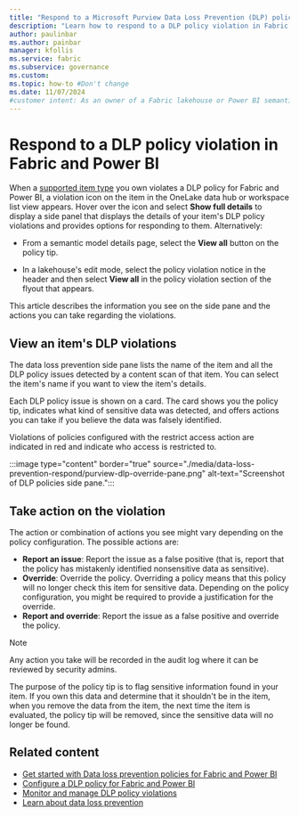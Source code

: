 ```yaml
---
title: "Respond to a Microsoft Purview Data Loss Prevention (DLP) policy violation in Fabric and Power BI"
description: "Learn how to respond to a DLP policy violation in Fabric and Power BI."
author: paulinbar
ms.author: painbar
manager: kfollis
ms.service: fabric
ms.subservice: governance
ms.custom:
ms.topic: how-to #Don't change
ms.date: 11/07/2024
#customer intent: As an owner of a Fabric lakehouse or Power BI semantic model, I want to understand how to deal with DLP policy violations on those items.
---
```


# Respond to a DLP policy violation in Fabric and Power BI

When a [supported item type](/purview/dlp-powerbi-get-started#supported-item-types) you own violates a DLP policy for Fabric and Power BI, a violation icon on the item in the OneLake data hub or workspace list view appears. Hover over the icon and select **Show full details** to display a side panel that displays the details of your item's DLP policy violations and provides options for responding to them. Alternatively:

* From a semantic model details page, select the **View all** button on the policy tip.

* In a lakehouse's edit mode, select the policy violation notice in the header and then select **View all** in the policy violation section of the flyout that appears.

This article describes the information you see on the side pane and the actions you can take regarding the violations.

## View an item's DLP violations

The data loss prevention side pane lists the name of the item and all the DLP policy issues detected by a content scan of that item. You can select the item's name if you want to view the item's details.

Each DLP policy issue is shown on a card. The card shows you the policy tip, indicates what kind of sensitive data was detected, and offers actions you can take if you believe the data was falsely identified.

Violations of policies configured with the restrict access action are indicated in red and indicate who access is restricted to.  

:::image type="content" border="true" source="./media/data-loss-prevention-respond/purview-dlp-override-pane.png" alt-text="Screenshot of DLP policies side pane.":::

## Take action on the violation

The action or combination of actions you see might vary depending on the policy configuration. The possible actions are:

* **Report an issue**: Report the issue as a false positive (that is, report that the policy has mistakenly identified nonsensitive data as sensitive).
* **Override**: Override the policy. Overriding a policy means that this policy will no longer check this item for sensitive data. Depending on the policy configuration, you might be required to provide a justification for the override.
* **Report and override**: Report the issue as a false positive and override the policy.

>[!NOTE]
> Any action you take will be recorded in the audit log where it can be reviewed by security admins.
>
> The purpose of the policy tip is to flag sensitive information found in your item. If you own this data and determine that it shouldn't be in the item, when you remove the data from the item, the next time the item is evaluated, the policy tip will be removed, since the sensitive data will no longer be found.

## Related content

* [Get started with Data loss prevention policies for Fabric and Power BI](/purview/dlp-powerbi-get-started)
* [Configure a DLP policy for Fabric and Power BI](./data-loss-prevention-configure.md)
* [Monitor and manage DLP policy violations](./data-loss-prevention-monitor.md)
* [Learn about data loss prevention](/microsoft-365/compliance/dlp-learn-about-dlp)
